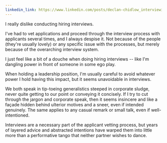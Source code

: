 ```yaml
---
linkedin_link: https://www.linkedin.com/posts/declan-chidlow_interviewing-talentacquisition-hiringprocess-activity-7373882581676830720-hgIf
---
```


I really dislike conducting hiring interviews.

I've had to vet applications and proceed through the interview process with applicants several times, and I always despise it. Not because of the people (they're usually lovely) or any specific issue with the processes, but merely because of the overarching interview system.

I just feel like a bit of a douche when doing hiring interviews -- like I'm dangling power in front of someone in some ego play.

When holding a leadership position, I'm usually careful to avoid whatever power I hold having this impact, but it seems unavoidable in interviews.

We both speak in tip-toeing generalistics steeped in corporate sludge, never quite getting to our point or conveying it concisely. If I try to cut through the jargon and corporate speak, then it seems insincere and like a façade hidden behind ulterior motives and a sneer, even if intended genuinely. The same applies to any casual remark or small talk, even if well-intentioned.

Interviews are a necessary part of the applicant vetting process, but years of layered advice and abstracted intentions have warped them into little more than a performative tango that neither partner wishes to dance.
